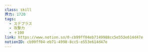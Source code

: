 ```yaml
---
class: skill
界力: 1720
tags:
  - ステプラス
  - 攻撃力
  - ＋100
link: https://www.notion.so/0-cb99ff04eb7149988cc5e553e614d47e
notionID: cb99ff04-eb71-4998-8cc5-e553e614d47e
---
```

